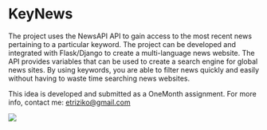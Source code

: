 # KeyNews
The project uses the NewsAPI API to gain access to the most recent news pertaining to a particular keyword. The project can be developed and integrated with Flask/Django to create a multi-language news website. The API provides variables that can be used to create a search engine for global news sites. By using keywords, you are able to filter news quickly and easily without having to waste time searching news websites.




This idea is developed and submitted as a OneMonth assignment. 
For more info, contact me: etriziko@gmail.com

![ ](https://raw.githubusercontent.com/etriZiko/KeyNews/master/Grade.png)
